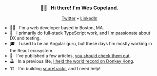 <h3 align="center">🙋‍♂️ &nbsp; Hi there! I'm Wes Copeland.</h3>
<p align="center">
  <a href="https://twitter.com/wescopeland_">Twitter</a> •
  <a href="https://linkedin.com/in/wescopeland">LinkedIn</a>
</p>

- 👨‍💻  &nbsp; I'm a web developer based in Boston, MA.
- 🚀 &nbsp; I primarily do full-stack TypeScript work, and I'm passionate about DX and testing.
- 🎓 &nbsp; I used to be an Angular guru, but these days I'm mostly working in the React ecosystem.
- 📝 &nbsp; I've published a few articles, [you should check them out](https://dev.to/wescopeland).
- 🕹 &nbsp; In a previous life, [I held the world record on Donkey Kong](https://arstechnica.com/gaming/2016/05/is-this-the-worlds-first-perfect-game-of-donkey-kong/).
- 🏗 &nbsp; I'm building [scoretrackr](https://github.com/wescopeland/scoretrackr), and I need help!
